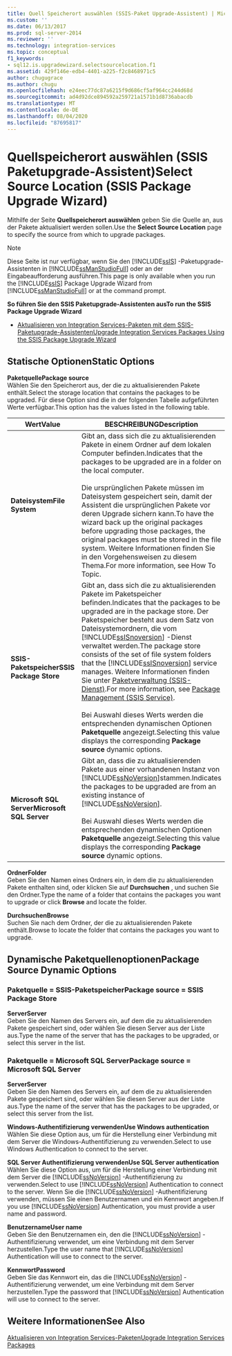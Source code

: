 ```yaml
---
title: Quell Speicherort auswählen (SSIS-Paket Upgrade-Assistent) | Microsoft-Dokumentation
ms.custom: ''
ms.date: 06/13/2017
ms.prod: sql-server-2014
ms.reviewer: ''
ms.technology: integration-services
ms.topic: conceptual
f1_keywords:
- sql12.is.upgradewizard.selectsourcelocation.f1
ms.assetid: 429f146e-edb4-4401-a225-f2c8468971c5
author: chugugrace
ms.author: chugu
ms.openlocfilehash: e24eec77dc87a6215f9d686cf5af964cc244d68d
ms.sourcegitcommit: ad4d92dce894592a259721a1571b1d8736abacdb
ms.translationtype: MT
ms.contentlocale: de-DE
ms.lasthandoff: 08/04/2020
ms.locfileid: "87695817"
---
```

# <a name="select-source-location-ssis-package-upgrade-wizard"></a><span data-ttu-id="9b193-102">Quellspeicherort auswählen (SSIS Paketupgrade-Assistent)</span><span class="sxs-lookup"><span data-stu-id="9b193-102">Select Source Location (SSIS Package Upgrade Wizard)</span></span>
  <span data-ttu-id="9b193-103">Mithilfe der Seite **Quellspeicherort auswählen** geben Sie die Quelle an, aus der Pakete aktualisiert werden sollen.</span><span class="sxs-lookup"><span data-stu-id="9b193-103">Use the **Select Source Location** page to specify the source from which to upgrade packages.</span></span>  
  
> [!NOTE]  
>  <span data-ttu-id="9b193-104">Diese Seite ist nur verfügbar, wenn Sie den [!INCLUDE[ssIS](../includes/ssis-md.md)] -Paketupgrade-Assistenten in [!INCLUDE[ssManStudioFull](../includes/ssmanstudiofull-md.md)] oder an der Eingabeaufforderung ausführen.</span><span class="sxs-lookup"><span data-stu-id="9b193-104">This page is only available when you run the [!INCLUDE[ssIS](../includes/ssis-md.md)] Package Upgrade Wizard from [!INCLUDE[ssManStudioFull](../includes/ssmanstudiofull-md.md)] or at the command prompt.</span></span>  
  
 <span data-ttu-id="9b193-105">**So führen Sie den SSIS Paketupgrade-Assistenten aus**</span><span class="sxs-lookup"><span data-stu-id="9b193-105">**To run the SSIS Package Upgrade Wizard**</span></span>  
  
-   [<span data-ttu-id="9b193-106">Aktualisieren von Integration Services-Paketen mit dem SSIS-Paketupgrade-Assistenten</span><span class="sxs-lookup"><span data-stu-id="9b193-106">Upgrade Integration Services Packages Using the SSIS Package Upgrade Wizard</span></span>](install-windows/upgrade-integration-services-packages-using-the-ssis-package-upgrade-wizard.md)  
  
## <a name="static-options"></a><span data-ttu-id="9b193-107">Statische Optionen</span><span class="sxs-lookup"><span data-stu-id="9b193-107">Static Options</span></span>  
 <span data-ttu-id="9b193-108">**Paketquelle**</span><span class="sxs-lookup"><span data-stu-id="9b193-108">**Package source**</span></span>  
 <span data-ttu-id="9b193-109">Wählen Sie den Speicherort aus, der die zu aktualisierenden Pakete enthält.</span><span class="sxs-lookup"><span data-stu-id="9b193-109">Select the storage location that contains the packages to be upgraded.</span></span> <span data-ttu-id="9b193-110">Für diese Option sind die in der folgenden Tabelle aufgeführten Werte verfügbar.</span><span class="sxs-lookup"><span data-stu-id="9b193-110">This option has the values listed in the following table.</span></span>  
  
|<span data-ttu-id="9b193-111">Wert</span><span class="sxs-lookup"><span data-stu-id="9b193-111">Value</span></span>|<span data-ttu-id="9b193-112">BESCHREIBUNG</span><span class="sxs-lookup"><span data-stu-id="9b193-112">Description</span></span>|  
|-----------|-----------------|  
|<span data-ttu-id="9b193-113">**Dateisystem**</span><span class="sxs-lookup"><span data-stu-id="9b193-113">**File System**</span></span>|<span data-ttu-id="9b193-114">Gibt an, dass sich die zu aktualisierenden Pakete in einem Ordner auf dem lokalen Computer befinden.</span><span class="sxs-lookup"><span data-stu-id="9b193-114">Indicates that the packages to be upgraded are in a folder on the local computer.</span></span><br /><br /> <span data-ttu-id="9b193-115">Die ursprünglichen Pakete müssen im Dateisystem gespeichert sein, damit der Assistent die ursprünglichen Pakete vor deren Upgrade sichern kann.</span><span class="sxs-lookup"><span data-stu-id="9b193-115">To have the wizard back up the original packages before upgrading those packages, the original packages must be stored in the file system.</span></span> <span data-ttu-id="9b193-116">Weitere Informationen finden Sie in den Vorgehensweisen zu diesem Thema.</span><span class="sxs-lookup"><span data-stu-id="9b193-116">For more information, see How To Topic.</span></span>|  
|<span data-ttu-id="9b193-117">**SSIS-Paketspeicher**</span><span class="sxs-lookup"><span data-stu-id="9b193-117">**SSIS Package Store**</span></span>|<span data-ttu-id="9b193-118">Gibt an, dass sich die zu aktualisierenden Pakete im Paketspeicher befinden.</span><span class="sxs-lookup"><span data-stu-id="9b193-118">Indicates that the packages to be upgraded are in the package store.</span></span> <span data-ttu-id="9b193-119">Der Paketspeicher besteht aus dem Satz von Dateisystemordnern, die vom [!INCLUDE[ssISnoversion](../includes/ssisnoversion-md.md)] -Dienst verwaltet werden.</span><span class="sxs-lookup"><span data-stu-id="9b193-119">The package store consists of the set of file system folders that the [!INCLUDE[ssISnoversion](../includes/ssisnoversion-md.md)] service manages.</span></span> <span data-ttu-id="9b193-120">Weitere Informationen finden Sie unter [Paketverwaltung &#40;SSIS-Dienst&#41;](service/package-management-ssis-service.md).</span><span class="sxs-lookup"><span data-stu-id="9b193-120">For more information, see [Package Management &#40;SSIS Service&#41;](service/package-management-ssis-service.md).</span></span><br /><br /> <span data-ttu-id="9b193-121">Bei Auswahl dieses Werts werden die entsprechenden dynamischen Optionen **Paketquelle** angezeigt.</span><span class="sxs-lookup"><span data-stu-id="9b193-121">Selecting this value displays the corresponding **Package source** dynamic options.</span></span>|  
|<span data-ttu-id="9b193-122">**Microsoft SQL Server**</span><span class="sxs-lookup"><span data-stu-id="9b193-122">**Microsoft SQL Server**</span></span>|<span data-ttu-id="9b193-123">Gibt an, dass die zu aktualisierenden Pakete aus einer vorhandenen Instanz von [!INCLUDE[ssNoVersion](../includes/ssnoversion-md.md)]stammen.</span><span class="sxs-lookup"><span data-stu-id="9b193-123">Indicates the packages to be upgraded are from an existing instance of [!INCLUDE[ssNoVersion](../includes/ssnoversion-md.md)].</span></span><br /><br /> <span data-ttu-id="9b193-124">Bei Auswahl dieses Werts werden die entsprechenden dynamischen Optionen **Paketquelle** angezeigt.</span><span class="sxs-lookup"><span data-stu-id="9b193-124">Selecting this value displays the corresponding **Package source** dynamic options.</span></span>|  
  
 <span data-ttu-id="9b193-125">**Ordner**</span><span class="sxs-lookup"><span data-stu-id="9b193-125">**Folder**</span></span>  
 <span data-ttu-id="9b193-126">Geben Sie den Namen eines Ordners ein, in dem die zu aktualisierenden Pakete enthalten sind, oder klicken Sie auf **Durchsuchen** , und suchen Sie den Ordner.</span><span class="sxs-lookup"><span data-stu-id="9b193-126">Type the name of a folder that contains the packages you want to upgrade or click **Browse** and locate the folder.</span></span>  
  
 <span data-ttu-id="9b193-127">**Durchsuchen**</span><span class="sxs-lookup"><span data-stu-id="9b193-127">**Browse**</span></span>  
 <span data-ttu-id="9b193-128">Suchen Sie nach dem Ordner, der die zu aktualisierenden Pakete enthält.</span><span class="sxs-lookup"><span data-stu-id="9b193-128">Browse to locate the folder that contains the packages you want to upgrade.</span></span>  
  
## <a name="package-source-dynamic-options"></a><span data-ttu-id="9b193-129">Dynamische Paketquellenoptionen</span><span class="sxs-lookup"><span data-stu-id="9b193-129">Package Source Dynamic Options</span></span>  
  
### <a name="package-source--ssis-package-store"></a><span data-ttu-id="9b193-130">Paketquelle = SSIS-Paketspeicher</span><span class="sxs-lookup"><span data-stu-id="9b193-130">Package source = SSIS Package Store</span></span>  
 <span data-ttu-id="9b193-131">**Server**</span><span class="sxs-lookup"><span data-stu-id="9b193-131">**Server**</span></span>  
 <span data-ttu-id="9b193-132">Geben Sie den Namen des Servers ein, auf dem die zu aktualisierenden Pakete gespeichert sind, oder wählen Sie diesen Server aus der Liste aus.</span><span class="sxs-lookup"><span data-stu-id="9b193-132">Type the name of the server that has the packages to be upgraded, or select this server in the list.</span></span>  
  
### <a name="package-source--microsoft-sql-server"></a><span data-ttu-id="9b193-133">Paketquelle = Microsoft SQL Server</span><span class="sxs-lookup"><span data-stu-id="9b193-133">Package source = Microsoft SQL Server</span></span>  
 <span data-ttu-id="9b193-134">**Server**</span><span class="sxs-lookup"><span data-stu-id="9b193-134">**Server**</span></span>  
 <span data-ttu-id="9b193-135">Geben Sie den Namen des Servers ein, auf dem die zu aktualisierenden Pakete gespeichert sind, oder wählen Sie diesen Server aus der Liste aus.</span><span class="sxs-lookup"><span data-stu-id="9b193-135">Type the name of the server that has the packages to be upgraded, or select this server from the list.</span></span>  
  
 <span data-ttu-id="9b193-136">**Windows-Authentifizierung verwenden**</span><span class="sxs-lookup"><span data-stu-id="9b193-136">**Use Windows authentication**</span></span>  
 <span data-ttu-id="9b193-137">Wählen Sie diese Option aus, um für die Herstellung einer Verbindung mit dem Server die Windows-Authentifizierung zu verwenden.</span><span class="sxs-lookup"><span data-stu-id="9b193-137">Select to use Windows Authentication to connect to the server.</span></span>  
  
 <span data-ttu-id="9b193-138">**SQL Server Authentifizierung verwenden**</span><span class="sxs-lookup"><span data-stu-id="9b193-138">**Use SQL Server authentication**</span></span>  
 <span data-ttu-id="9b193-139">Wählen Sie diese Option aus, um für die Herstellung einer Verbindung mit dem Server die [!INCLUDE[ssNoVersion](../includes/ssnoversion-md.md)] -Authentifizierung zu verwenden.</span><span class="sxs-lookup"><span data-stu-id="9b193-139">Select to use [!INCLUDE[ssNoVersion](../includes/ssnoversion-md.md)] Authentication to connect to the server.</span></span> <span data-ttu-id="9b193-140">Wenn Sie die [!INCLUDE[ssNoVersion](../includes/ssnoversion-md.md)] -Authentifizierung verwenden, müssen Sie einen Benutzernamen und ein Kennwort angeben.</span><span class="sxs-lookup"><span data-stu-id="9b193-140">If you use [!INCLUDE[ssNoVersion](../includes/ssnoversion-md.md)] Authentication, you must provide a user name and password.</span></span>  
  
 <span data-ttu-id="9b193-141">**Benutzername**</span><span class="sxs-lookup"><span data-stu-id="9b193-141">**User name**</span></span>  
 <span data-ttu-id="9b193-142">Geben Sie den Benutzernamen ein, den die [!INCLUDE[ssNoVersion](../includes/ssnoversion-md.md)] -Authentifizierung verwendet, um eine Verbindung mit dem Server herzustellen.</span><span class="sxs-lookup"><span data-stu-id="9b193-142">Type the user name that [!INCLUDE[ssNoVersion](../includes/ssnoversion-md.md)] Authentication will use to connect to the server.</span></span>  
  
 <span data-ttu-id="9b193-143">**Kennwort**</span><span class="sxs-lookup"><span data-stu-id="9b193-143">**Password**</span></span>  
 <span data-ttu-id="9b193-144">Geben Sie das Kennwort ein, das die [!INCLUDE[ssNoVersion](../includes/ssnoversion-md.md)] -Authentifizierung verwendet, um eine Verbindung mit dem Server herzustellen.</span><span class="sxs-lookup"><span data-stu-id="9b193-144">Type the password that [!INCLUDE[ssNoVersion](../includes/ssnoversion-md.md)] Authentication will use to connect to the server.</span></span>  
  
## <a name="see-also"></a><span data-ttu-id="9b193-145">Weitere Informationen</span><span class="sxs-lookup"><span data-stu-id="9b193-145">See Also</span></span>  
 [<span data-ttu-id="9b193-146">Aktualisieren von Integration Services-Paketen</span><span class="sxs-lookup"><span data-stu-id="9b193-146">Upgrade Integration Services Packages</span></span>](install-windows/upgrade-integration-services-packages.md)  
  
  
